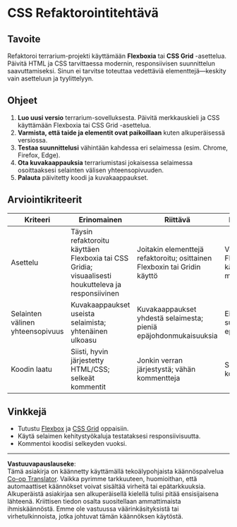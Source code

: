 <!--
CO_OP_TRANSLATOR_METADATA:
{
  "original_hash": "a212cc22a18eddf9046b7a16dfbafd8b",
  "translation_date": "2025-10-03T10:06:29+00:00",
  "source_file": "3-terrarium/2-intro-to-css/assignment.md",
  "language_code": "fi"
}
-->
# CSS Refaktorointitehtävä

## Tavoite

Refaktoroi terrarium-projekti käyttämään **Flexboxia** tai **CSS Grid** -asettelua. Päivitä HTML ja CSS tarvittaessa modernin, responsiivisen suunnittelun saavuttamiseksi. Sinun ei tarvitse toteuttaa vedettäviä elementtejä—keskity vain asetteluun ja tyylittelyyn.

## Ohjeet

1. **Luo uusi versio** terrarium-sovelluksesta. Päivitä merkkauskieli ja CSS käyttämään Flexboxia tai CSS Grid -asettelua.
2. **Varmista, että taide ja elementit ovat paikoillaan** kuten alkuperäisessä versiossa.
3. **Testaa suunnittelusi** vähintään kahdessa eri selaimessa (esim. Chrome, Firefox, Edge).
4. **Ota kuvakaappauksia** terrariumistasi jokaisessa selaimessa osoittaaksesi selainten välisen yhteensopivuuden.
5. **Palauta** päivitetty koodi ja kuvakaappaukset.

## Arviointikriteerit

| Kriteeri   | Erinomainen                                                              | Riittävä                              | Parannusta tarvitaan                   |
|------------|--------------------------------------------------------------------------|---------------------------------------|----------------------------------------|
| Asettelu   | Täysin refaktoroitu käyttäen Flexboxia tai CSS Gridia; visuaalisesti houkutteleva ja responsiivinen | Joitakin elementtejä refaktoroitu; osittainen Flexboxin tai Gridin käyttö | Vähän tai ei lainkaan Flexboxin tai Gridin käyttöä; asettelu muuttumaton |
| Selainten välinen yhteensopivuus | Kuvakaappaukset useista selaimista; yhtenäinen ulkoasu | Kuvakaappaukset yhdestä selaimesta; pieniä epäjohdonmukaisuuksia | Ei kuvakaappauksia tai suuria epäjohdonmukaisuuksia |
| Koodin laatu | Siisti, hyvin järjestetty HTML/CSS; selkeät kommentit                  | Jonkin verran järjestystä; vähän kommentteja | Sekava koodi; ei kommentteja           |

## Vinkkejä

- Tutustu [Flexbox](https://css-tricks.com/snippets/css/a-guide-to-flexbox/) ja [CSS Grid](https://css-tricks.com/snippets/css/complete-guide-grid/) oppaisiin.
- Käytä selaimen kehitystyökaluja testataksesi responsiivisuutta.
- Kommentoi koodisi selkeyden vuoksi.

---

**Vastuuvapauslauseke**:  
Tämä asiakirja on käännetty käyttämällä tekoälypohjaista käännöspalvelua [Co-op Translator](https://github.com/Azure/co-op-translator). Vaikka pyrimme tarkkuuteen, huomioithan, että automaattiset käännökset voivat sisältää virheitä tai epätarkkuuksia. Alkuperäistä asiakirjaa sen alkuperäisellä kielellä tulisi pitää ensisijaisena lähteenä. Kriittisen tiedon osalta suositellaan ammattimaista ihmiskäännöstä. Emme ole vastuussa väärinkäsityksistä tai virhetulkinnoista, jotka johtuvat tämän käännöksen käytöstä.
